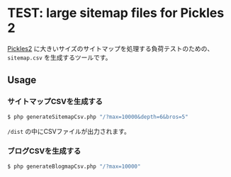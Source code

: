 # TEST: large sitemap files for Pickles 2

[Pickles2](http://pickles2.com/) に大きいサイズのサイトマップを処理する負荷テストのための、`sitemap.csv` を生成するツールです。

## Usage

### サイトマップCSVを生成する

```bash
$ php generateSitemapCsv.php "/?max=10000&depth=6&bros=5"
```

`/dist` の中にCSVファイルが出力されます。

### ブログCSVを生成する

```bash
$ php generateBlogmapCsv.php "/?max=10000"
```
